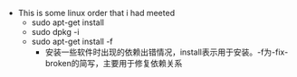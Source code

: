- This is some linux order that i had meeted
  - sudo apt-get install
  - sudo dpkg -i 
  - sudo apt-get install -f
    - 安装一些软件时出现的依赖出错情况，install表示用于安装。-f为-fix-broken的简写，主要用于修复依赖关系
